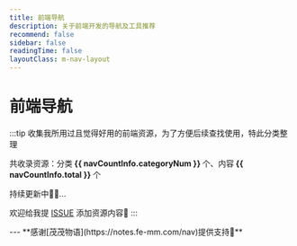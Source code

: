 ```yaml
---
title: 前端导航
description: 关于前端开发的导航及工具推荐
recommend: false
sidebar: false
readingTime: false
layoutClass: m-nav-layout
---
```


<script setup>
import { NAV_DATA, getNavDataCount } from './categories'
const navCountInfo = getNavDataCount()
</script>
<style src="./index.scss"></style>

# 前端导航

:::tip
收集我所用过且觉得好用的前端资源，为了方便后续查找使用，特此分类整理

共收录资源：分类<strong> {{ navCountInfo.categoryNum }} </strong>个、内容<strong> {{ navCountInfo.total }} </strong>个

持续更新中🎉🚀...

欢迎给我提 [ISSUE](https://github.com/super456/super456.github.io/issues) 添加资源内容🌺
:::

<MNavLinks v-for="{title, items} in NAV_DATA" :title="title" :items="items"/>
---
**感谢[茂茂物语](https://notes.fe-mm.com/nav)提供支持🌹**

